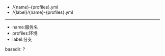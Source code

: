 - /{name}-{profiles}.yml
- /{label}/{name}-{profiles}.yml

---
- name:服务名
- profiles:环境
- label:分支


basedir: ?